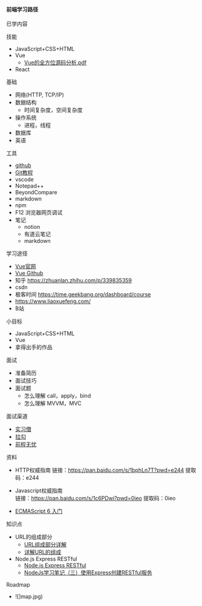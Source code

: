 #### 前端学习路径

已学内容


技能
- JavaScript+CSS+HTML 
- Vue
  - [Vue的全方位源码分析.pdf](https://max.book118.com/html/2021/0813/8134072102003133.shtm)
- React


基础
- 网络(HTTP, TCP/IP)
- 数据结构
  - 时间复杂度，空间复杂度
- 操作系统
  - 进程，线程
- 数据库
- 英语

工具
- [github](https://github.com/)
- [Git教程](https://www.liaoxuefeng.com/wiki/896043488029600)
- vscode
- Notepad++
- BeyondCompare
- markdown
- npm
- F12 浏览器网页调试
- 笔记
  - notion
  - 有道云笔记
  - markdown

学习途径
-  [Vue官网](https://cn.vuejs.org/)
-  [Vue Github](https://github.com/vuejs/vue)
- 知乎 https://zhuanlan.zhihu.com/p/339835359
- csdn
- 极客时间 https://time.geekbang.org/dashboard/course
- https://www.liaoxuefeng.com/
- B站

小目标
- JavaScript+CSS+HTML
- Vue
- 拿得出手的作品


面试
- 准备简历
- 面试技巧
- 面试题
  - 怎么理解 call，apply，bind
  - 怎么理解 MVVM，MVC

面试渠道
- [实习僧](https://tuiguang.shixiseng.com/user/register_shixi?utm_source=sem-baidu-pc-shixi-7765&utm_campaign=baidusem)
- [拉勾](https://www.lagou.com/)
- [前程无忧](https://www.51job.com/)

资料
- HTTP权威指南
  链接：https://pan.baidu.com/s/1bphLn7T?pwd=e244 
  提取码：e244 

- Javascript权威指南  
  链接：https://pan.baidu.com/s/1c6PDwi?pwd=0ieo 
  提取码：0ieo 
- [ECMAScript 6 入门](https://es6.ruanyifeng.com/#docs/intro)

知识点
- URL的组成部分
  - [URL组成部分详解](https://www.cnblogs.com/7798554A/p/16020451.html)
  - [详解URL的组成](https://blog.csdn.net/qq_43517257/article/details/123598231)
- Node.js Express RESTful
  - [Node.js Express RESTful](https://www.cnblogs.com/gdjlc/p/14574478.html)
  - [NodeJs学习笔记（三）使用Express创建RESTful服务](https://blog.csdn.net/qq_18404993/article/details/105447373)

Roadmap
-  ![]map.jpg)
